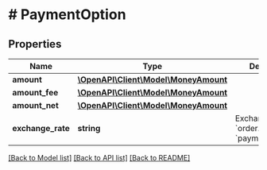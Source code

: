 # # PaymentOption

## Properties

Name | Type | Description | Notes
------------ | ------------- | ------------- | -------------
**amount** | [**\OpenAPI\Client\Model\MoneyAmount**](MoneyAmount.md) |  |
**amount_fee** | [**\OpenAPI\Client\Model\MoneyAmount**](MoneyAmount.md) |  |
**amount_net** | [**\OpenAPI\Client\Model\MoneyAmount**](MoneyAmount.md) |  |
**exchange_rate** | **string** | Exchange rate of &#x60;order.currency&#x60; to &#x60;payment.currency&#x60; |

[[Back to Model list]](../../README.md#models) [[Back to API list]](../../README.md#endpoints) [[Back to README]](../../README.md)
